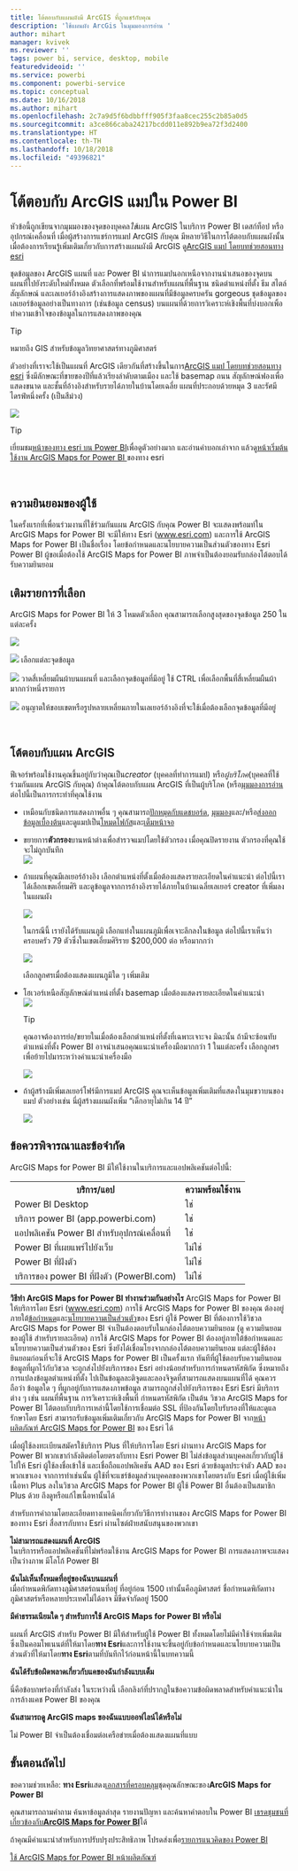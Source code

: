 ```yaml
---
title: โต้ตอบกับแผนผังมี ArcGIS ที่ถูกแชร์กับคุณ
description: 'ใช้แผนผัง ArcGis ในมุมมองการอ่าน '
author: mihart
manager: kvivek
ms.reviewer: ''
tags: power bi, service, desktop, mobile
featuredvideoid: ''
ms.service: powerbi
ms.component: powerbi-service
ms.topic: conceptual
ms.date: 10/16/2018
ms.author: mihart
ms.openlocfilehash: 2c7a9d5f6bdbbfff905f3faa8cec255c2b85a0d5
ms.sourcegitcommit: a3ce866caba24217bcdd011e892b9ea72f3d2400
ms.translationtype: HT
ms.contentlocale: th-TH
ms.lasthandoff: 10/18/2018
ms.locfileid: "49396821"
---
```

# <a name="interacting-with-arcgis-maps-in-power-bi"></a>โต้ตอบกับ ArcGIS แมปใน Power BI
หัวข้อนี้ถูกเขียนจากมุมมองของจุดของบุคคล*ใช้*แผน ArcGIS ในบริการ Power BI เดสก์ท็อป หรืออุปกรณ์เคลื่อนที่ เมื่อผู้สร้างการแชร์การแมป ArcGIS กับคุณ มีหลายวิธีในการโต้ตอบกับแผนผังนั้น  เมื่อต้องการเรียนรู้เพิ่มเติมเกี่ยวกับการสร้างแผนผังมี ArcGIS ดู[ArcGIS แมป โดยบทช่วยสอนทาง esri](../power-bi-visualization-arcgis.md)

ชุดข้อมูลของ ArcGIS แผนที่ และ Power BI นำการแมปนอกเหนือจากงานนำเสนอของจุดบนแผนที่ไปยังระดับใหม่ทั้งหมด ตัวเลือกที่พร้อมใช้งานสำหรับแผนที่พื้นฐาน ชนิดตำแหน่งที่ตั้ง ธีม สไตล์สัญลักษณ์ และเลเยอร์อ้างอิงสร้างการแสดงภาพของแผนที่มีข้อมูลครบครัน gorgeous ชุดข้อมูลของเลเยอร์ข้อมูลอย่างเป็นทางการ (เช่นข้อมูล census) บนแผนที่ด้วยการวิเคราะห์เชิงพื้นที่บ่งบอกเพิ้อทำความเข้าใจของข้อมูลในการแสดงภาพของคุณ

> [!TIP]
> หมายถึง GIS สำหรับข้อมูลวิทยาศาสตร์ทางภูมิศาสตร์
> 

ตัวอย่างที่เราจะใช้เป็นแผนที่ ArcGIS เดียวกันที่สร้างขึ้นในการ[ArcGIS แมป โดยบทช่วยสอนทาง esri](../power-bi-visualization-arcgis.md) ซึ่งมีลักษณะที่ขายของปีที่แล้วเรียงลำดับตามเมือง และใช้ basemap ถนน สัญลักษณ์ฟองเพื่อแสดงขนาด และชั้นที่อ้างอิงสำหรับรายได้ภายในบ้านโดยเฉลี่ย แผนที่ประกอบด้วยหมุด 3 และรัศมีไดรฟ์หนึ่งครั้ง (เป็นสีม่วง)

![](media/power-bi-visualizations-arcgis/power-bi-arcgis-esri-new.png)

> [!TIP]
> เยี่ยมชม[หน้าของทาง esri บน Power BI](https://www.esri.com/powerbi)เพื่อดูตัวอย่างมาก และอ่านคำบอกเล่าจาก แล้วดู[หน้าเริ่มต้นใช้งาน ArcGIS Maps for Power BI ](https://doc.arcgis.com/en/maps-for-powerbi/get-started/about-maps-for-power-bi.htm)ของทาง esri
> 
> 

<br/>

## <a name="user-consent"></a>ความยินยอมของผู้ใช้
ในครั้งแรกที่เพื่อนร่วมงานที่ใช้ร่วมกันแผน ArcGIS กับคุณ Power BI จะแสดงพร้อมท์ใน ArcGIS Maps for Power BI จะมีให้ทาง Esri (www.esri.com) และการใช้ ArcGIS Maps for Power BI เป็นชื่อเรื่อง โดยข้อกำหนดและนโยบายความเป็นส่วนตัวของทาง Esri Power BI ผู้ขอเมื่อต้องใช้ ArcGIS Maps for Power BI ภาพจำเป็นต้องยอมรับกล่องโต้ตอบได้รับความยินยอม

## <a name="selection-tools"></a>เติมรายการที่เลือก
ArcGIS Maps for Power BI ให้ 3 โหมดตัวเลือก คุณสามารถเลือกสูงสุดของจุดข้อมูล 250 ในแต่ละครั้ง

![](media/power-bi-visualizations-arcgis/power-bi-esri-selection-tools2.png)

![](media/power-bi-visualizations-arcgis/power-bi-esri-selection-single2.png) เลือกแต่ละจุดข้อมูล

![](media/power-bi-visualizations-arcgis/power-bi-esri-selection-marquee2.png) วาดสี่เหลี่ยมผืนผ้าบนแผนที่ และเลือกจุดข้อมูลที่มีอยู่ ใช้ CTRL เพื่อเลือกพื้นที่สี่เหลี่ยมผืนผ้ามากกว่าหนึ่งรายการ

![](media/power-bi-visualizations-arcgis/power-bi-esri-selection-reference-layer2.png) อนุญาตให้ขอบเขตหรือรูปหลายเหลี่ยมภายในเลเยอร์อ้างอิงที่จะใช้เมื่อต้องเลือกจุดข้อมูลที่มีอยู่

<br/>

## <a name="interacting-with-an-arcgis-map"></a>โต้ตอบกับแผน ArcGIS
ฟีเจอร์พร้อมใช้งานคุณขึ้นอยู่กับว่าคุณเป็น*creator* (บุคคลที่ทำการแมป) หรือ*ผู้บริโภค*(บุคคลที่ใช้ร่วมกันแผน ArcGIS กับคุณ) ถ้าคุณโต้ตอบกับแผน ArcGIS ที่เป็นผู้บริโภค (หรือ[มุมมองการอ่าน](../consumer/end-user-reading-view.md)ต่อไปนี้เป็นการกระทำที่คุณใช้งาน

* เหมือนกับชนิดการแสดงภาพอื่น ๆ คุณสามารถ[ปักหมุดกับแดชบอร์ด](../service-dashboard-pin-tile-from-report.md), [มุมมอง](../consumer/end-user-show-data.md)และ/หรือ[ส่งออกข้อมูลเบื้องต้น](power-bi-visualization-export-data.md)และดูแมปเป็น[โหมดโฟกัส](../consumer/end-user-focus.md)และ[เต็มหน้าจอ](../service-fullscreen-mode.md)    
* ขยายการ**ตัวกรอง**บานหน้าต่างเพื่อสำรวจแมปโดยใช้ตัวกรอง เมื่อคุณปิดรายงาน ตัวกรองที่คุณใช้จะไม่ถูกบันทึก    
    ![](media/power-bi-visualizations-arcgis/power-bi-filter-newer.png)  
* ถ้าแผนที่คุณมีเลเยอร์อ้างอิง เลือกตำแหน่งที่ตั้งเมื่อต้องแสดงรายละเอียดในคำแนะนำ ต่อไปนี้เราได้เลือกเขตเอี่ยมศิริ และดูข้อมูลจากการอ้างอิงรายได้ภายในบ้านเฉลี่ยเลเยอร์ creator ที่เพิ่มลงในแผนผัง
  
    ![](media/power-bi-visualizations-arcgis/power-bi-reference-layer.png)  
  
    ในกรณีนี้ เรายังได้รับแผนภูมิ เลือกแท่งในแผนภูมิเพื่อเจาะลึกลงในข้อมูล ต่อไปนี้เราเห็นว่า ครอบครัว 79 ตัวซึ่งในเขตเอี่ยมศิริราย $200,000 ต่อ หรือมากกว่า
  
    ![](media/power-bi-visualizations-arcgis/power-bi-tooltip-chart.png)
  
    เลือกลูกศรเมื่อต้องแสดงแผนภูมิใด ๆ เพิ่มเติม
* โฮเวอร์เหนือสัญลักษณ์ตำแหน่งที่ตั้ง basemap เมื่อต้องแสดงรายละเอียดในคำแนะนำ     
  ![](media/power-bi-visualizations-arcgis/power-bi-arcgis-hover.png)
  
  > [!TIP]
  > คุณอาจต้องการย่อ/ขยายในเมื่อต้องเลือกตำแหน่งที่ตั้งที่เฉพาะเจาะจง  มิฉะนั้น ถ้ามีจะซ้อนทับตำแหน่งที่ตั้ง Power BI อาจนำเสนอคุณแนะนำเครื่องมือมากกว่า 1 ในแต่ละครั้ง เลือกลูกศรเพื่อย้ายไปมาระหว่างคำแนะนำเครื่องมือ
  > 
  > ![](media/power-bi-visualizations-arcgis/power-bi-3-screens.png)
  > 
  > 
* ถ้าผู้สร้างมีเพิ่มเลเยอร์โฟร์มีการแมป ArcGIS คุณจะเห็นข้อมูลเพิ่มเติมที่แสดงในมุมขวาบนของแมป  ตัวอย่างเช่น นี่ผู้สร้างแผนผังเพิ่ม “เด็กอายุไม่เกิน 14 ปี”
  
    ![](media/power-bi-visualizations-arcgis/power-bi-demographics.png)

## <a name="considerations-and-limitations"></a>ข้อควรพิจารณาและข้อจำกัด
ArcGIS Maps for Power BI มีให้ใช้งานในบริการและแอปพลิเคชันต่อไปนี้:

<table>
<tr><th>บริการ/แอป</th><th>ความพร้อมใช้งาน</th></tr>
<tr>
<td>Power BI Desktop</td>
<td>ใช่</td>
</tr>
<tr>
<td>บริการ power BI (app.powerbi.com)</td>
<td>ใช่</td>
</tr>
<tr>
<td>แอปพลิเคชัน Power BI สำหรับอุปกรณ์เคลื่อนที่</td>
<td>ใช่</td>
</tr>
<tr>
<td>Power BI ที่เผยแพร่ไปยังเว็บ</td>
<td>ไม่ใช่</td>
</tr>
<tr>
<td>Power BI ที่ฝังตัว</td>
<td>ไม่ใช่</td>
</tr>
<tr>
<td>บริการของ power BI ที่ฝังตัว (PowerBI.com)</td>
<td>ไม่ใช่</td>
</tr>
</table>

**วิธีทำ ArcGIS Maps for Power BI ทำงานร่วมกันอย่างไร**
ArcGIS Maps for Power BI ให้บริการโดย Esri (www.esri.com) การใช้ ArcGIS Maps for Power BI ของคุณ ต้องอยู่ภายใต้[ข้อกำหนด](https://go.microsoft.com/fwlink/?LinkID=8263222)และ[นโยบายความเป็นส่วนตัว](https://go.microsoft.com/fwlink/?LinkID=826323)ของ Esri ผู้ใช้ Power BI ที่ต้องการใช้วิชวล ArcGIS Maps for Power BI จำเป็นต้องตอบรับในกล่องโต้ตอบความยินยอม (ดู ความยินยอมของผู้ใช้ สำหรับรายละเอียด)  การใช้ ArcGIS Maps for Power BI ต้องอยู่ภายใต้ข้อกำหนดและนโยบายความเป็นส่วนตัวของ Esri ซึ่งยังได้เชื่อมโยงจากกล่องโต้ตอบความยินยอม แต่ละผู้ใช้ต้องยินยอมก่อนที่จะใช้ ArcGIS Maps for Power BI เป็นครั้งแรก ทันทีที่ผู้ใช้ตอบรับความยินยอม ข้อมูลที่ผูกไว้กับวิชวล จะถูกส่งไปยังบริการของ Esri อย่างน้อยสำหรับการกำหนดรหัสพิกัด ซึ่งหมายถึงการแปลงข้อมูลตำแหน่งที่ตั้ง ไปเป็นข้อมูลละติจูดและลองจิจูดที่สามารถแสดงบนแผนที่ได้ คุณควรถือว่า ข้อมูลใด ๆ ที่ผูกอยู่กับการแสดงภาพข้อมูล สามารถถูกส่งไปยังบริการของ Esri Esri มีบริการต่าง ๆ เช่น แผนที่พื้นฐาน การวิเคราะห์เชิงพื้นที่ กำหนดรหัสพิกัด เป็นต้น วิชวล ArcGIS Maps for Power BI โต้ตอบกับบริการเหล่านี้โดยใช้การเชื่อมต่อ SSL ที่ป้องกันโดยใบรับรองที่ให้และดูแลรักษาโดย Esri สามารถรับข้อมูลเพิ่มเติมเกี่ยวกับ ArcGIS Maps for Power BI จาก[หน้าผลิตภัณฑ์ ArcGIS Maps for Power BI](https://www.esri.com/powerbi) ของ Esri ได้

เมื่อผู้ใช้ลงทะเบียนสมัครใช้บริการ Plus ที่ให้บริการโดย Esri ผ่านทาง ArcGIS Maps for Power BI พวกเขากำลังติดต่อโดยตรงกับทาง Esri Power BI ไม่ส่งข้อมูลส่วนบุคคลเกี่ยวกับผู้ใช้ไปให้ Esri ผู้ใช้ลงชื่อเข้าใช้ และเชื่อถือแอปพลิเคชัน AAD ของ Esri ด้วยข้อมูลประจำตัว AAD ของพวกเขาเอง จากการทำเช่นนั้น ผู้ใช้ที่จะแชร์ข้อมูลส่วนบุคคลของพวกเขาโดยตรงกับ Esri เมื่อผู้ใช้เพิ่มเนื้อหา Plus ลงในวิชวล ArcGIS Maps for Power BI ผู้ใช้ Power BI อื่นต้องเป็นสมาชิก Plus ด้วย ถึงดูหรือแก้ไขเนื้อหานั้นได้ 

สำหรับการคำถามโดยละเอียดทางเทคนิคเกี่ยวกับวิธีการทำงานของ ArcGIS Maps for Power BI ของทาง Esri สื่อสารกับทาง Esri ผ่านไซต์ฝ่ายสนับสนุนของพวกเขา

**ไม่สามารถแสดงแผนที่ ArcGIS**    
ในบริการหรือแอปพลิเคชันที่ไม่พร้อมใช้งาน ArcGIS Maps for Power BI การแสดงภาพจะแสดงเป็นว่างภาพ มีโลโก้ Power BI

**ฉันไม่เห็นทั้งหมดที่อยู่ของฉันบนแผนที่**    
เมื่อกำหนดพิกัดทางภูมิศาสตร์ถนนที่อยู่ ที่อยู่ก่อน 1500 เท่านั้นคือภูมิศาสตร์ ชื่อกำหนดพิกัดทางภูมิศาสตร์หรือหลายประเทศไม่ได้อาจ มีขีดจำกัดอยู่ 1500

**มีค่าธรรมเนียมใด ๆ สำหรับการใช้ ArcGIS Maps for Power BI หรือไม่**

แผนที่ ArcGIS สำหรับ Power BI มีให้สำหรับผู้ใช้ Power BI ทั้งหมดโดยไม่มีค่าใช้จ่ายเพิ่มเติม ซึ่งเป็นคอมโพเนนต์ที่ให้มาโดย**ทาง Esri**และการใช้งานจะขึ้นอยู่กับข้อกำหนดและนโยบายความเป็นส่วนตัวที่ให้มาโดย**ทาง Esri**ตามที่บันทึกไว้ก่อนหน้านี้ในบทความนี้

**ฉันได้รับข้อผิดพลาดเกี่ยวกับแคของฉันกำลังแบบเต็ม**

นี่คือข้อบกพร่องที่กำลังส่ง  ในระหว่างนี้ เลือกลิงก์ที่ปรากฏในข้อความข้อผิดพลาดสำหรับคำแนะนำในการล้างแคช Power BI ของคุณ

**ฉันสามารถดู ArcGIS maps ของฉันแบบออฟไลน์ได้หรือไม่**

ไม่ Power BI จำเป็นต้องเชื่อมต่อเครือข่ายเมื่อต้องแสดงแผนที่แบบ

## <a name="next-steps"></a>ขั้นตอนถัดไป
ขอความช่วยเหลือ: **ทาง Esri**แสดง[เอกสารที่ครอบคลุม](https://go.microsoft.com/fwlink/?LinkID=828772)ชุดคุณลักษณะของ**ArcGIS Maps for Power BI**

คุณสามารถถามคำถาม ค้นหาข้อมูลล่าสุด รายงานปัญหา และค้นหาคำตอบใน Power BI [เธรดชุมชนที่เกี่ยวข้องกับ**ArcGIS Maps for Power BI**](https://go.microsoft.com/fwlink/?LinkID=828771)ได้

ถ้าคุณมีคำแนะนำสำหรับการปรับปรุงประสิทธิภาพ โปรดส่งเพื่อ[รายการแนวคิดของ Power BI](https://ideas.powerbi.com)

[ใช้ ArcGIS Maps for Power BI หน้าผลิตภัณฑ์](https://www.esri.com/powerbi)

